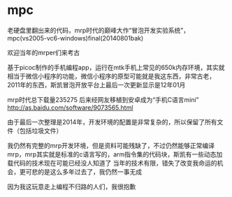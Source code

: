 # mpc
老硬盘里翻出来的代码，mrp时代的巅峰大作“冒泡开发实验系统”，mpc(vs2005-vc6-windows)final(20140801bak)

欢迎当年的mrper们来考古

基于picoc制作的手机编程app，运行在mtk手机上常见的650k内存环境，其实就相当于微信小程序的功能，微信小程序的原型可能就是我这东西，非常古老，2011年的东西，斯凯冒泡开放平台上最后一次更新显示是12年01月

mrp时代总下载量235275
后来经网友移植到安卓成为“手机C语言mini” http://as.baidu.com/software/9073565.html

由于最后一次整理是2014年，开发环境的配置是非常复杂的，所以保留了所有文件（包括垃圾文件）

我仍然有完整的mrp开发环境，但是资料可能残缺了，不过仍然能够正常编译mrp，mrp其实就是标准的c语言写的，arm指令集的代码块，斯凯有一些动态加载代码的技术现在可能已经没人知道了
当年的技术有限，错失了改变我命运的机会，更可悲的是这么多年过去了，我仍然一事无成

因为我这玩意走上编程不归路的人们，我很抱歉


